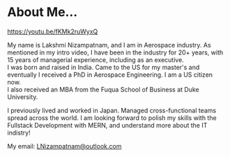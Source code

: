 # About Me...     

https://youtu.be/fKMk2ruWyxQ 

My name is Lakshmi Nizampatnam, and I am in Aerospace industry. As mentioned in my intro video, I have been in the industry for 20+ years, with 15 years of managerial experience, including as an executive.   
I was born and raised in India. Came to the US for my master's and eventually I received a PhD in Aerospace Engineering. I am a US citizen now.    
I also received an MBA from the Fuqua School of Business at Duke University.  

I previously lived and worked in Japan. Managed cross-functional teams spread across the world.
I am looking forward to polish my skills with the Fullstack Development with MERN, and understand more about the IT indistry!   

My email: LNizampatnam@outlook.com
